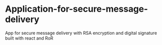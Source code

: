 # Application-for-secure-message-delivery
App for secure message delivery with RSA encryption and digital signature built with react and RoR
